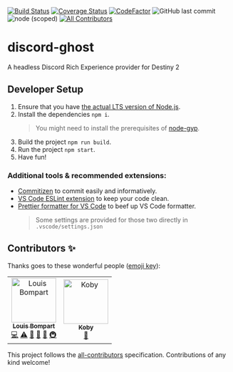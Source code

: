 [![Build Status](https://travis-ci.com/brakacai/discord-ghost.svg?branch=master)](https://travis-ci.com/brakacai/discord-ghost)
[![Coverage Status](https://coveralls.io/repos/github/brakacai/discord-ghost/badge.svg?branch=master)](https://coveralls.io/github/brakacai/discord-ghost?branch=master)
[![CodeFactor](https://www.codefactor.io/repository/github/brakacai/discord-ghost/badge/master)](https://www.codefactor.io/repository/github/brakacai/discord-ghost/overview/master)
![GitHub last commit](https://img.shields.io/github/last-commit/brakacai/discord-ghost.svg)
![node (scoped)](https://img.shields.io/node/v/@brakacai/discord-ghost.svg)
[![All Contributors](https://img.shields.io/badge/all_contributors-2-orange.svg?style=flat-square)](#contributors)

# discord-ghost

A headless Discord Rich Experience provider for Destiny 2

## Developer Setup

1. Ensure that you have [the actual LTS version of Node.js](https://nodejs.org/en/).
2. Install the dependencies `npm i`.
   > You might need to install the prerequisites of [node-gyp](https://github.com/nodejs/node-gyp).
3. Build the project `npm run build`.
4. Run the project `npm start`.
5. Have fun!

### Additional tools & recommended extensions:

- [Commitizen](https://github.com/commitizen/cz-cli) to commit easily and informatively.
- [VS Code ESLint extension](https://github.com/Microsoft/vscode-eslint) to keep your code clean.
- [Prettier formatter for VS Code](https://github.com/prettier/prettier-vscode) to beef up VS Code formatter.
  > Some settings are provided for those two directly in `.vscode/settings.json`

## Contributors ✨

Thanks goes to these wonderful people ([emoji key](https://allcontributors.org/docs/en/emoji-key)):

<!-- ALL-CONTRIBUTORS-LIST:START - Do not remove or modify this section -->
<!-- prettier-ignore -->
<table><tr><td align="center"><a href="https://github.com/louis-bompart"><img src="https://avatars2.githubusercontent.com/u/12366410?v=4" width="100px;" alt="Louis Bompart"/><br /><sub><b>Louis Bompart</b></sub></a><br /><a href="https://github.com/brakacai/discord-ghost/commits?author=louis-bompart" title="Code">💻</a> <a href="https://github.com/brakacai/discord-ghost/commits?author=louis-bompart" title="Tests">⚠️</a> <a href="#projectManagement-louis-bompart" title="Project Management">📆</a> <a href="https://github.com/brakacai/discord-ghost/commits?author=louis-bompart" title="Documentation">📖</a> <a href="#ideas-louis-bompart" title="Ideas, Planning, & Feedback">🤔</a> <a href="#infra-louis-bompart" title="Infrastructure (Hosting, Build-Tools, etc)">🚇</a></td><td align="center"><a href="https://github.com/CaptainKoby"><img src="https://avatars0.githubusercontent.com/u/32594096?v=4" width="100px;" alt="Koby"/><br /><sub><b>Koby</b></sub></a><br /><a href="https://github.com/brakacai/discord-ghost/issues?q=author%3ACaptainKoby" title="Bug reports">🐛</a></td></tr></table>

<!-- ALL-CONTRIBUTORS-LIST:END -->

This project follows the [all-contributors](https://github.com/all-contributors/all-contributors) specification. Contributions of any kind welcome!
